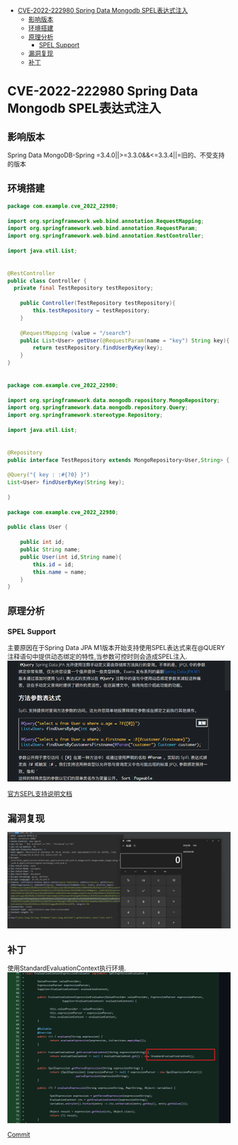 - [CVE-2022-222980 Spring Data Mongodb SPEL表达式注入](#cve-2022-222980-spring-data-mongodb-spel表达式注入)
  - [影响版本](#影响版本)
  - [环境搭建](#环境搭建)
  - [原理分析](#原理分析)
    - [SPEL  Support](#spel--support)
  - [漏洞复现](#漏洞复现)
  - [补丁](#补丁)
# CVE-2022-222980 Spring Data Mongodb SPEL表达式注入
## 影响版本
Spring Data MongoDB-Spring =3.4.0||>=3.3.0&&<=3.3.4||=旧的、不受支持的版本

## 环境搭建
```java
package com.example.cve_2022_22980;

import org.springframework.web.bind.annotation.RequestMapping;
import org.springframework.web.bind.annotation.RequestParam;
import org.springframework.web.bind.annotation.RestController;

import java.util.List;


@RestController
public class Controller {
  private final TestRepository testRepository;

    public Controller(TestRepository testRepository){
        this.testRepository = testRepository;
    }

    @RequestMapping (value = "/search")
    public List<User> getUser(@RequestParam(name = "key") String key){
        return testRepository.findUserByKey(key);
    }
}


package com.example.cve_2022_22980;

import org.springframework.data.mongodb.repository.MongoRepository;
import org.springframework.data.mongodb.repository.Query;
import org.springframework.stereotype.Repository;

import java.util.List;


@Repository
public interface TestRepository extends MongoRepository<User,String> {

@Query("{ key : :#{?0} }")
List<User> findUserByKey(String key);

}

package com.example.cve_2022_22980;

public class User {

    public int id;
    public String name;
    public User(int id,String name){
        this.id = id;
        this.name = name;
    }
}

```
## 原理分析
### SPEL  Support
主要原因在于Spring Data JPA M1版本开始支持使用SPEL表达式来在@QUERY注释语句中提供动态绑定的特性,当参数可控时则会造成SPEL注入.  
![](2022-06-22-14-59-43.png)  

[官方SEPL支持说明文档](https://spring.io/blog/2014/07/15/spel-support-in-spring-data-jpa-query-definitions)  

## 漏洞复现

![](2022-06-22-14-56-32.png)
## 补丁
使用StandardEvaluationContext执行环境.
![](2022-06-22-15-11-09.png)  

[Commit](https://github.com/spring-projects/spring-data-mongodb/commit/5e241c6ea55939c9587fad5058a07d7b3f0ccbd3)